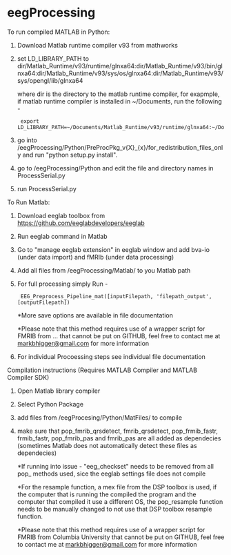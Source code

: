 # eegProcessing

To run compiled MATLAB in Python:

1. Download Matlab runtime compiler v93 from mathworks

2. set LD_LIBRARY_PATH to dir/Matlab_Runtime/v93/runtime/glnxa64:dir/Matlab_Runtime/v93/bin/glnxa64:dir/Matlab_Runtime/v93/sys/os/glnxa64:dir/Matlab_Runtime/v93/sys/opengl/lib/glnxa64

	where dir is the directory to the matlab runtime compiler, for exapmple, if matlab runtime compiler is installed in \~/Documents, run the following - 
		
		export LD_LIBRARY_PATH=~/Documents/Matlab_Runtime/v93/runtime/glnxa64:~/Documents/Matlab_Runtime/v93/bin/glnxa64:~/Documents/Matlab_Runtime/v93/sys/os/glnxa64:~/Documents/Matlab_Runtime/v93/sys/opengl/lib/glnxa64

3. go into /eegProcessing/Python/PreProcPkg_v{X}_{x}/for_redistribution_files_only and run "python setup.py install".
4. go to /eegProcessing/Python and edit the file and directory names in ProcessSerial.py
5. run ProcessSerial.py


To Run Matlab:
1. Download eeglab toolbox from https://github.com/eeglabdevelopers/eeglab
2. Run eeglab command in Matlab
3. Go to "manage eeglab extension" in eeglab window and add bva-io (under data import) and fMRIb (under data processing) 
4. Add all files from /eegProcessing/Matlab/ to you Matlab path
5. For full processing simply Run -

		EEG_Preprocess_Pipeline_mat([inputFilepath, 'filepath_output', [outputFilepath])
	*More save options are available in file documentation	
	
	*Please note that this method requires use of a wrapper script for FMRIB from ... that cannot be put on GITHUB, feel free to contact me at markbhigger@gmail.com for more information
6. For individual Procoessing steps see individual file documentation

Compilation instructions (Requires MATLAB Compiler and MATLAB Compiler SDK) 
1. Open Matlab library compiler
2. Select Python Package
3. add files from /eegProcesing/Python/MatFiles/ to compile
4. make sure that pop_fmrib_qrsdetect, fmrib_qrsdetect, pop_frmib_fastr, frmib_fastr, pop_fmrib_pas and fmrib_pas are all added as dependecies (sometimes Matlab does not automatically detect these files as dependecies)

	*If running into issue - "eeg_checkset" needs to be removed from all pop_ methods used, sice the eeglab settings file does not compile

	*For the resample function, a mex file from the DSP toolbox is used, if the computer that is running the compiled the program and the computer that compiled it use a different OS, the pop_resample function needs to be manually changed to not use that DSP toolbox resample function. 

	*Please note that this method requires use of a wrapper script for FMRIB from Columbia University that cannot be put on GITHUB, feel free to contact me at markbhigger@gmail.com for more information
